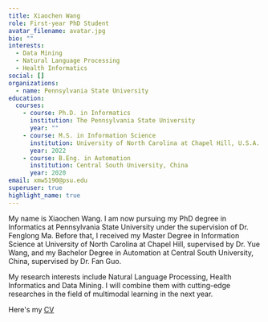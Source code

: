 ```yaml
---
title: Xiaochen Wang
role: First-year PhD Student
avatar_filename: avatar.jpg
bio: ""
interests:
  - Data Mining
  - Natural Language Processing
  - Health Informatics
social: []
organizations:
  - name: Pennsylvania State University
education:
  courses:
    - course: Ph.D. in Informatics
      institution: The Pennsylvania State University
      year: ""
    - course: M.S. in Information Science
      institution: University of North Carolina at Chapel Hill, U.S.A.
      year: 2022
    - course: B.Eng. in Automation
      institution: Central South University, China
      year: 2020
email: xmw5190@psu.edu
superuser: true
highlight_name: true
---
```

My name is Xiaochen Wang. I am now pursuing my PhD degree in Informatics at Pennsylvania State University under the supervision of Dr. Fenglong Ma. Before that, I received my Master Degree in Information Science at University of North Carolina at Chapel Hill, supervised by Dr. Yue Wang, and my Bachelor Degree in Automation at Central South University, China, supervised by Dr. Fan Guo. 

My research interests include Natural Language Processing, Health Informatics and Data Mining. I will combine them with cutting-edge researches in the field of multimodal learning in the next year.



H﻿ere's my [CV](https://drive.google.com/file/d/1QJO7o-lPX6P3VRG_7kCi0jeW4yaaKkXy/view?usp=sharing)[](https://drive.google.com/file/d/1QJO7o-lPX6P3VRG_7kCi0jeW4yaaKkXy/view?usp=sharing)